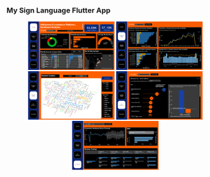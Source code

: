 <h3>My Sign Language Flutter App</h3>
<p align="center">
    <img src="captures/screen1.png" width="200" />
    <img src="captures/screen2.png" width="200" />
    <img  src="captures/screen3.png" width="200" />
    <img src="captures/screen4.png" width="200" />
    <img src="captures/screen5.png" width="200" />
</p>